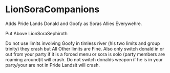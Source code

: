 # LionSoraCompanions

Adds Pride Lands Donald and Goofy as Soras Allies Everywehre. 

Put Above LionSoraSephiroth

Do not use limits involving Goofy in timless river (his two limits and group trinity) they crash but All Other limits are Fine. Also only switch donald in or out from your party if it is a forced menu or sora is solo (party members are roaming around)it will crash. Do not switch donalds weapon if he is in your party/your are not in Pride Landsit will crash.
